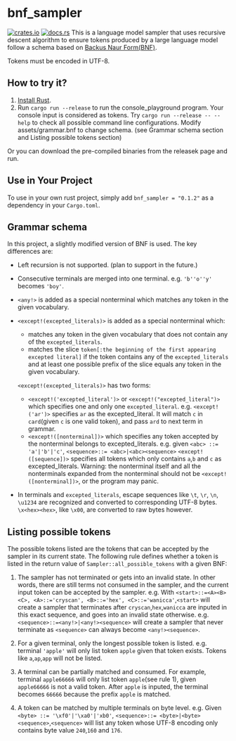 # bnf_sampler
[![crates.io](https://img.shields.io/crates/v/bnf_sampler)](https://crates.io/crates/bnf_sampler)
[![docs.rs](https://docs.rs/web-rwkv/badge.svg)](https://docs.rs/bnf_sampler)
This is a language model sampler that uses recursive descent algorithm to ensure tokens produced by a large language model follow a schema based on [Backus Naur Form(BNF)](https://en.wikipedia.org/wiki/Backus%E2%80%93Naur_form).

Tokens must be encoded in UTF-8.
## How to try it?
1. [Install Rust](https://rustup.rs/).
2. Run `cargo run --release` to run the console_playground program. Your console input is considered as tokens. Try `cargo run --release -- --help` to check all possible command line configurations. Modify assets/grammar.bnf to change schema. (see Grammar schema section and Listing possible tokens section)


Or you can download the pre-compiled binaries from the releasek page and run.

## Use in Your Project
To use in your own rust project, simply add `bnf_sampler = "0.1.2"` as a dependency in your `Cargo.toml`.

## Grammar schema
In this project, a slightly modified version of BNF is used. The key differences are:
- Left recursion is not supported. (plan to support in the future.)
- Consecutive terminals are merged into one terminal. e.g. `'b''o''y'` becomes `'boy'`.
- `<any!>` is added as a special nonterminal which matches any token in the given vocabulary.
- `<except!(excepted_literals)>` is added as a special nonterminal which:
    - matches any token in the given vocabulary that does not contain any of the `excepted_literals`.
    - matches the slice `token[:the beginning of the first appearing excepted literal]` if the token contains any of the `excepted_literals` and at least one possible prefix of the slice equals any token in the given vocabulary.

    `<except!(excepted_literals)>` has two forms:
    - `<except!('excepted_literal')>` or `<except!("excepted_literal")>` which specifies one and only one `excepted_literal`. 
    e.g. `<except!('ar')>` specifies `ar` as the excepted_literal. It will match `c` in `card`(given `c` is one valid token), and pass `ard` to next term in grammar. 
    - `<except!([nonterminal])>` which specifies any token accepted by the nonterminal belongs to excepted_literals. 
    e.g.  given `<abc> ::= 'a'|'b'|'c'`, `<sequence>::= <abc>|<abc><sequence>` `<except!([sequence])>` specifies all tokens which only contains `a`,`b` and `c` as excepted_literals.
    Warning: the nonterminal itself and all the nonterminals expanded from the nonterminal should not be `<except!([nonterminal])>`, or the program may panic.
-   In terminals and `excepted_literals`, escape sequences like `\t`, `\r`, `\n`, `\u1234` are recognized and converted to corresponding UTF-8 bytes. `\x<hex><hex>`, like `\x00`, are converted to raw bytes however.

## Listing possible tokens
The possible tokens listed are the tokens that can be accepted by the sampler in its current state.
The following rule defines whether a token is listed in the return value of `Sampler::all_possible_tokens` with a given BNF:
1. The sampler has not terminated or gets into an invalid state. In other words, there are still terms not consumed in the sampler, and the current input token can be accepted by the sampler. 
e.g. With `<start>::=<A><B><C>, <A>::='cryscan', <B>::='hex', <C>::='wanicca'`,`<start>` will create a sampler that terminates after `cryscan`,`hex`,`wanicca` are inputed in this exact sequence, and goes into an invalid state otherwise.
e.g. `<sequence>::=<any!>|<any!><sequence>` will create a sampler that never terminate as `<sequence>` can always become `<any!><sequence>`.

2. For a given terminal, only the longest possible token is listed. 
e.g. terminal `'apple'` will only list token `apple` given that token exists. Tokens like `a`,`ap`,`app` will not be listed.
3. A terminal can be partially matched and consumed. For example, terminal `apple66666` will only list token `apple`(see rule 1), given `apple66666` is not a valid token. After `apple` is inputed, the terminal becomes `66666` because the prefix `apple` is matched.
4. A token can be matched by multiple terminals on byte level. 
e.g. Given `<byte> ::= '\xf0'|'\xa0'|'xb0'`, `<sequence>::= <byte>|<byte><sequence>`,`<sequence>` will list any token whose UTF-8 encoding only contains byte value `240`,`160` and `176`.